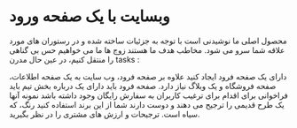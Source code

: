 <h1>
وبسایت با یک صفحه ورود
</h1>
<p> محصول اصلی ما نوشیدنی است
با توجه به جزئیات ساخته شده و در رستوران های مورد علاقه شما سرو می شود. مخاطب هدف ما هستند
زوج ها ما می خواهیم حس بی گناهی را منتقل کنیم، در عین حال مدرن
tasks : 
  
دارای یک صفحه فرود ایجاد کنید علاوه بر صفحه فرود، وب سایت
به یک صفحه اطلاعات، صفحه فروشگاه و یک وبلاگ نیاز دارد. صفحه فرود باید دارای یک
درباره بخش تیم باید فراخوانی برای اقدام برای ترغیب کاربران به سفارش رایگان وجود داشته باشد
نمونه آنها یک طرح قدیمی را ترجیح می دهند و دوست دارند شما از این برند استفاده کنید
رنگ، که سیاه است. ترجیحات و ارزش های مشتری را در نظر بگیرید.
